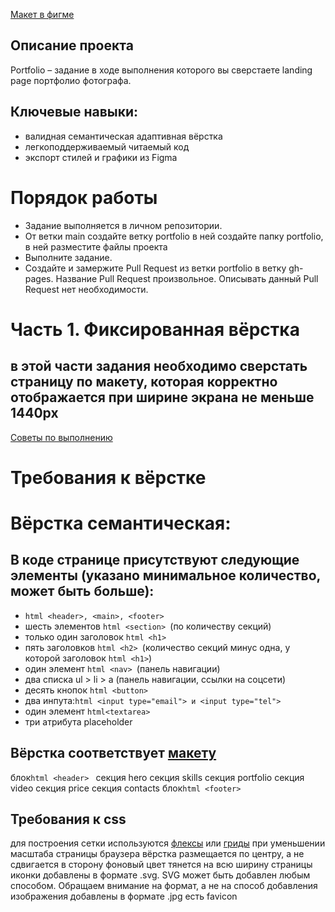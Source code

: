  [Макет в фигме](https://www.figma.com/file/pi9JgEaI126xmb0zWX8I04/Portfolio-(Copy))
##  Описание проекта  
Portfolio – задание в ходе выполнения которого вы сверстаете landing page портфолио фотографа.  
## Ключевые навыки:   
-  валидная семантическая адаптивная вёрстка  
-  легкоподдерживаемый читаемый код  
-  экспорт стилей и графики из Figma  

#  Порядок работы  
-  Задание выполняется в личном репозитории.  
-  От ветки main создайте ветку portfolio в ней создайте папку portfolio, в ней разместите файлы проекта  
-  Выполните задание.  
-  Создайте и замержите Pull Request из ветки portfolio в ветку gh-pages. Название Pull Request произвольное. Описывать данный Pull Request нет необходимости.  

#  Часть 1. Фиксированная вёрстка  
## в этой части задания необходимо сверстать страницу по макету, которая корректно отображается при ширине экрана не меньше 1440рх   
[Советы по выполнению ](https://github.com/schoolteacherMP/lecture_13_1_portfolio/blob/main/ImplementationTips.md)


# Требования к вёрстке  
# Вёрстка семантическая:   
## В коде странице присутствуют следующие элементы (указано минимальное количество, может быть больше):  
-  ```html <header>, <main>, <footer> ```
-  шесть элементов ```html <section> ```(по количеству секций) 
-  только один заголовок ```html <h1> ```
-  пять заголовков ```html <h2> ```(количество секций минус одна, у которой заголовок ```html <h1>```) 
-  один элемент ```html <nav> ```(панель навигации) 
-  два списка ul > li > a (панель навигации, ссылки на соцсети) 
-  десять кнопок ```html <button> ```
-  два инпута:```html <input type="email"> и <input type="tel"> ```
-  один элемент ```html<textarea> ```
-  три атрибута placeholder   

## Вёрстка соответствует   [макету](https://www.figma.com/file/pi9JgEaI126xmb0zWX8I04/Portfolio-(Copy))
блок```html <header> ```
секция hero 
секция skills 
секция portfolio 
секция video 
секция price 
секция contacts 
блок```html <footer> ```
## Требования к css 
для построения сетки используются   [флексы](https://tpverstak.ru/flex-cheatsheet/)  или   [гриды](https://tpverstak.ru/grid/) 
при уменьшении масштаба страницы браузера вёрстка размещается по центру, а не сдвигается в сторону 
фоновый цвет тянется на всю ширину страницы 
иконки добавлены в формате .svg. SVG может быть добавлен любым способом. Обращаем внимание на формат, а не на способ добавления 
изображения добавлены в формате .jpg 
есть favicon 


